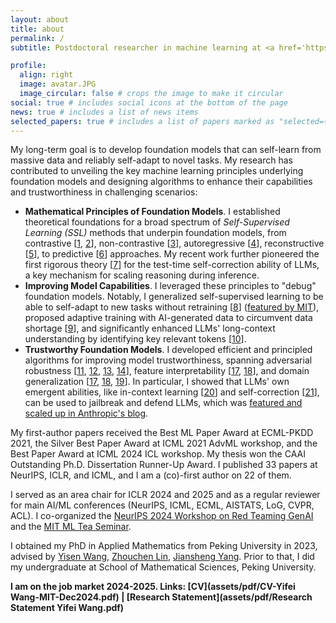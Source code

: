 ```yaml
---
layout: about
title: about
permalink: /
subtitle: Postdoctoral researcher in machine learning at <a href='https://www.csail.mit.edu/'>MIT CSAIL</a>, advised by <a href="https://people.csail.mit.edu/stefje/">Stefanie Jegelka</a>.

profile:
  align: right
  image: avatar.JPG
  image_circular: false # crops the image to make it circular
social: true # includes social icons at the bottom of the page
news: true # includes a list of news items
selected_papers: true # includes a list of papers marked as "selected={true}"
---
```


My long-term goal is to develop foundation models that can self-learn from massive data and reliably self-adapt to novel tasks. My research has contributed to unveiling the key machine learning principles underlying foundation models and designing algorithms to enhance their capabilities and trustworthiness in challenging scenarios:
<!-- I work on theoretical principles of foundation models (generative models & representation models) and practical algorithms for improving their capabilities and safety: -->
- **Mathematical Principles of Foundation Models**. I established theoretical foundations for a broad spectrum of *Self-Supervised Learning (SSL)* methods that underpin foundation models, from contrastive [[1](http://arxiv.org/pdf/2203.13457), [2](https://openreview.net/pdf?id=VBTJqqWjxMv)], non-contrastive [[3](https://openreview.net/pdf?id=cIbjyd2Vcy)], autoregressive [[4](https://openreview.net/pdf?id=2rPoTgEmjV)], reconstructive [[5](https://arxiv.org/pdf/2210.08344)], to predictive [[6](https://openreview.net/pdf?id=yLpuruMZHE)] approaches. My recent work further pioneered the first rigorous theory [[7](https://arxiv.org/pdf/2405.18634)] for the test-time self-correction ability of LLMs, a key mechanism for scaling reasoning during inference.
- **Improving Model Capabilities**. I leveraged these principles to "debug" foundation models. Notably, I generalized self-supervised learning to be able to self-adapt to new tasks without retraining [[8](https://arxiv.org/pdf/2405.18193)] ([featured by MIT](https://www.csail.mit.edu/news/machines-self-adapt-new-tasks-without-re-training)), proposed adaptive training with AI-generated data to circumvent data shortage [[9](https://arxiv.org/pdf/2403.12448.pdf)], and significantly enhanced LLMs' long-context understanding by identifying key relevant tokens [[10](https://arxiv.org/pdf/2410.23771)].
- **Trustworthy Foundation Models**. I developed efficient and principled algorithms for improving model trustworthiness, spanning adversarial robustness [[11](http://arxiv.org/pdf/2203.13455), [12](https://arxiv.org/pdf/2210.07540.pdf), [13](https://arxiv.org/pdf/2310.19360.pdf), [14](https://arxiv.org/pdf/2310.18936.pdf)], feature interpretability [[17](https://arxiv.org/pdf/2310.18904.pdf), [18](https://arxiv.org/pdf/2403.12459)], and domain generalization [[17](https://arxiv.org/pdf/2210.06807), [18](https://arxiv.org/pdf/2212.09082.pdf), [19](https://arxiv.org/pdf/2310.12793)]. In particular, I showed that LLMs' own emergent abilities, like in-context learning [[20](https://arxiv.org/pdf/2310.06387)] and self-correction [[21](https://arxiv.org/pdf/2405.18634)], can be used to jailbreak and defend LLMs, which was [featured and scaled up in Anthropic's blog](https://www.anthropic.com/research/many-shot-jailbreaking).
 
My first-author papers received the Best ML Paper Award at ECML-PKDD 2021, the Silver Best Paper Award at ICML 2021 AdvML workshop, and the Best Paper Award at ICML 2024 ICL workshop. My thesis won the CAAI Outstanding Ph.D. Dissertation Runner-Up Award. I published 33 papers at NeurIPS, ICLR, and ICML, and I am a (co)-first author on 22 of them. 

I served as an area chair for ICLR 2024 and 2025 and as a regular reviewer for main AI/ML conferences (NeurIPS, ICML, ECML, AISTATS, LoG, CVPR, ACL). I co-organized the [NeurIPS 2024 Workshop on Red Teaming GenAI](https://redteaming-gen-ai.github.io/) and the  [MIT ML Tea Seminar](https://projects.csail.mit.edu/ml-tea/).

I obtained my PhD in Applied Mathematics from Peking University in 2023, advised by [Yisen Wang](https://yisenwang.github.io), [Zhouchen Lin](https://zhouchenlin.github.io/), [Jiansheng Yang](https://www.math.pku.edu.cn/jsdw/js_20180628175159671361/y_20180628175159671361/69984.htm). Prior to that, I did my undergraduate at School of Mathematical Sciences, Peking University.

**I am on the job market 2024-2025. Links: [CV](assets/pdf/CV-Yifei Wang-MIT-Dec2024.pdf) \|  [Research Statement](assets/pdf/Research Statement Yifei Wang.pdf)**
